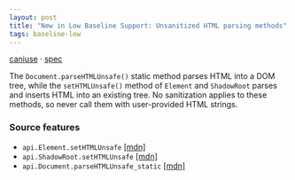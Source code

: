 ```yaml
---
layout: post
title: "New in Low Baseline Support: Unsanitized HTML parsing methods"
tags: baseline-low
---
```


[caniuse](https://caniuse.com/?search=parse-html-unsafe) · [spec](https://html.spec.whatwg.org/multipage/dynamic-markup-insertion.html#unsafe-html-parsing-methods)

The `Document.parseHTMLUnsafe()` static method parses HTML into a DOM tree, while the `setHTMLUnsafe()` method of `Element` and `ShadowRoot` parses and inserts HTML into an existing tree. No sanitization applies to these methods, so never call them with user-provided HTML strings.

### Source features

- ``api.Element.setHTMLUnsafe`` [[mdn]](https://https://developer.mozilla.org/en-US/search?q=api.Element.setHTMLUnsafe)
- ``api.ShadowRoot.setHTMLUnsafe`` [[mdn]](https://https://developer.mozilla.org/en-US/search?q=api.ShadowRoot.setHTMLUnsafe)
- ``api.Document.parseHTMLUnsafe_static`` [[mdn]](https://https://developer.mozilla.org/en-US/search?q=api.Document.parseHTMLUnsafe_static)
